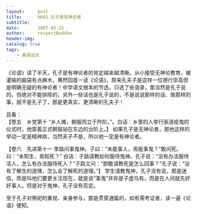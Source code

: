 ```yaml
---
layout:     post
title:      H041 孔子是有神论者
subtitle:   
date:       2007-05-25
author:     respectBuddha
header-img: 
catalog: true
tags:
    - 黄粱旧文
---
```


《论语》读了半天，孔子是有神论者的肯定越来越清晰。从小接受无神论教育，被灌输的脑袋有点麻木，蓦然回首一读《论语》，原来孔夫子是这样一位德行崇高但是明确无疑的有神论者！中学语文根本的节选，只选了些语录，那当然是孔子说的，但绝对不能排除的，另外一些话也是孔子说的，不是说说那样的话、做那样的事，就不是孔子了，那是更真实、更清晰的孔夫子！

且看：  
【卷五　乡党第十 “乡人傩，朝服而立于阼阶。”。白话：乡里的人举行驱逐疫鬼的仪式时，他穿着正式朝服站在东边的台阶上。】  如果孔子是无神论者，那他这样的举动一定是精神病，当然夫子不是，所以他一定是有神论者。

【卷六　先进第十一   季路问事鬼神。子曰：“未能事人，焉能事鬼？”敢问死。曰：“未知生，焉知死？”  白话：子路请教如何服侍鬼神。孔子说：“没有办法服侍活人，怎么有办法服侍死人？”子路又问：“胆敢请教死是怎么回事？”孔子说：“没有了解生的道理，怎么会了解死的道理。”】  学生请教鬼神，孔子没有说，那是迷信，而是叫他们要更关注现在，就是说“事鬼”并非是子虚乌有，而是在人间就先好好事人。但是对于鬼神，孔子没有否定。

至于孔子对祭祀的重视、亲身参与，那是贯穿通篇的，如有需考证者，读一遍《论语》便知。

